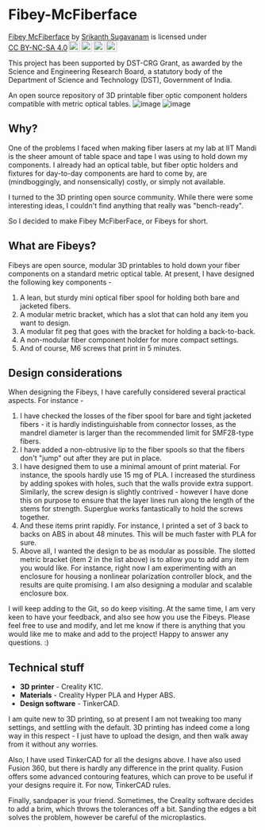 # Fibey-McFiberface
<p xmlns:cc="http://creativecommons.org/ns#" xmlns:dct="http://purl.org/dc/terms/"><a property="dct:title" rel="cc:attributionURL" href="https://github.com/SrikanthS-IIT/Fibey-McFiberface/">Fibey McFiberface</a> by <a rel="cc:attributionURL dct:creator" property="cc:attributionName" href="https://www.srikanthsugavanam.com/">Srikanth Sugavanam</a> is licensed under <a href="https://creativecommons.org/licenses/by-nc-sa/4.0/?ref=chooser-v1" target="_blank" rel="license noopener noreferrer" style="display:inline-block;">CC BY-NC-SA 4.0<img style="height:22px!important;margin-left:3px;vertical-align:text-bottom;" src="https://mirrors.creativecommons.org/presskit/icons/cc.svg?ref=chooser-v1" alt=""><img style="height:22px!important;margin-left:3px;vertical-align:text-bottom;" src="https://mirrors.creativecommons.org/presskit/icons/by.svg?ref=chooser-v1" alt=""><img style="height:22px!important;margin-left:3px;vertical-align:text-bottom;" src="https://mirrors.creativecommons.org/presskit/icons/nc.svg?ref=chooser-v1" alt=""><img style="height:22px!important;margin-left:3px;vertical-align:text-bottom;" src="https://mirrors.creativecommons.org/presskit/icons/sa.svg?ref=chooser-v1" alt=""></a></p>

This project has been supported by DST-CRG Grant, as awarded by the Science and Engineering Research Board, a statutory body of the Department of Science and Technology (DST), Government of India.

An open source repository of 3D printable fiber optic component holders compatible with metric optical tables.
![image](https://github.com/user-attachments/assets/ff8ed29e-2c1b-4b41-9089-ad5e9d1e78e6) 
![image](https://github.com/user-attachments/assets/37232884-780f-457b-82a3-2fb833d8216c)


## Why?

One of the problems I faced when making fiber lasers at my lab at IIT Mandi is the sheer amount of table space and tape I was using to hold down my components. I already had an optical table, but fiber optic holders and fixtures for day-to-day components are hard to come by, are (mindboggingly, and nonsensically) costly, or simply not available. 

I turned to the 3D printing open source community. While there were some interesting ideas, I couldn't find anything that really was "bench-ready". 

So I decided to make Fibey McFiberFace, or Fibeys for short. 

## What are Fibeys?

Fibeys are open source, modular 3D printables to hold down your fiber components on a standard metric optical table. At present, I have designed the following key components - 

1. A lean, but sturdy mini optical fiber spool for holding both bare and jacketed fibers. 
2. A modular metric bracket, which has a slot that can hold any item you want to design.
3. A modular fit peg that goes with the bracket for holding a back-to-back.
4. A non-modular fiber component holder for more compact settings. 
5. And of course, M6 screws that print in 5 minutes. 

## Design considerations

When designing the Fibeys, I have carefully considered several practical aspects. For instance - 

1. I have checked the losses of the fiber spool for bare and tight jacketed fibers - it is hardly indistinguishable from connector losses, as the mandrel diameter is larger than the recommended limit for SMF28-type fibers.
2. I have added a non-obtrusive lip to the fiber spools so that the fibers don't "jump" out after they are put in place. 
3. I have designed them to use a minimal amount of print material. For instance, the spools hardly use 15 mg of PLA. I increased the sturdiness by adding spokes with holes, such that the walls provide extra support. Similarly, the screw design is slightly contrived - however I have done this on purpose to ensure that the layer lines run along the length of the stems for strength. Superglue works fantastically to hold the screws together.
4. And these items print rapidly. For instance, I printed a set of 3 back to backs on ABS in about 48 minutes. This will be much faster with PLA for sure.
5. Above all, I wanted the design to be as modular as possible. The slotted metric bracket (item 2 in the list above) is to allow you to add any item you would like. For instance, right now I am experimenting with an enclosure for housing a nonlinear polarization controller block, and the results are quite promising. I am also designing a modular and scalable enclosure box.

I will keep adding to the Git, so do keep visiting. At the same time, I am very keen to have your feedback, and also see how you use the Fibeys. Please feel free to use and modify, and let me know if there is anything that you would like me to make and add to the project! Happy to answer any questions. :)

## Technical stuff

- **3D printer** - Creality K1C.
- **Materials** - Creality Hyper PLA and Hyper ABS.
- **Design software** - TinkerCAD. 

I am quite new to 3D printing, so at present I am not tweaking too many settings, and settling with the default. 3D printing has indeed come a long way in this respect - I just have to upload the design, and then walk away from it without any worries.  

Also, I have used TinkerCAD for all the designs above. I have also used Fusion 360, but there is hardly any difference in the print quality. Fusion offers some advanced contouring features, which can prove to be useful if your designs require it. For now, TinkerCAD rules. 

Finally, sandpaper is your friend. Sometimes, the Creality software decides to add a brim, which throws the tolerances off a bit. Sanding the edges a bit solves the problem, however be careful of the microplastics. 


